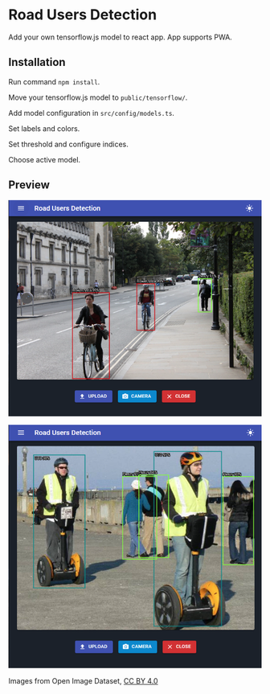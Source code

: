 # Road Users Detection

Add your own tensorflow.js model to react app.
App supports PWA.

## Installation

Run command `npm install`.

Move your tensorflow.js model to `public/tensorflow/`.

Add model configuration in `src/config/models.ts`.

Set labels and colors.

Set threshold and configure indices.

Choose active model.


## Preview

![Bikes](.github/assets/1.png "Bikes")

![UTOs](.github/assets/2.png "UTOs")

Images from Open Image Dataset, [CC BY 4.0](https://creativecommons.org/licenses/by/4.0/)


